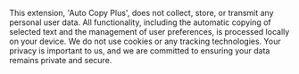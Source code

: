This extension, 'Auto Copy Plus', does not collect, store, or transmit any personal user data. All functionality, including the automatic copying of selected text and the management of user preferences, is processed locally on your device. We do not use cookies or any tracking technologies. Your privacy is important to us, and we are committed to ensuring your data remains private and secure.
